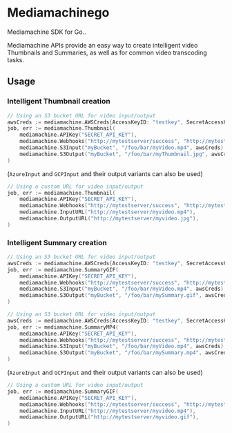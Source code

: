 # Mediamachinego

Mediamachine SDK for Go..

Mediamachine APIs provide an easy way to create intelligent video Thumbnails and Summaries, as well as for common video transcoding tasks.

## Usage

### Intelligent Thumbnail creation
```go
// Using an S3 bucket URL for video input/output
awsCreds := mediamachine.AWSCreds{AccessKeyID: "testkey", SecretAccessKey: "testsecret", Region: "us-east-1"}
job, err := mediamachine.Thumbnail(
    mediamachine.APIKey("SECRET_API_KEY"),
    mediamachine.Webhooks("http://mytestserver/success", "http://mytestserver/failure"),
    mediamachine.S3Input("myBucket", "/foo/bar/myVideo.mp4", awsCreds),
    mediamachine.S3Output("myBucket", "/foo/bar/myThumbnail.jpg", awsCreds),
)
```
(`AzureInput` and `GCPInput` and their output variants can also be used)


```go
// Using a custom URL for video input/output
job, err := mediamachine.Thumbnail(
    mediamachine.APIKey("SECRET_API_KEY"),
    mediamachine.Webhooks("http://mytestserver/success", "http://mytestserver/failure"),
    mediamachine.InputURL("http://mytestserver/myvideo.mp4"),
    mediamachine.OutputURL("http://mytestserver/myvideo.jpg"),
)
```

### Intelligent Summary creation
```go
// Using an S3 bucket URL for video input/output
awsCreds := mediamachine.AWSCreds{AccessKeyID: "testkey", SecretAccessKey: "testsecret", Region: "us-east-1"}
job, err := mediamachine.SummaryGIF(
    mediamachine.APIKey("SECRET_API_KEY"),
    mediamachine.Webhooks("http://mytestserver/success", "http://mytestserver/failure"),
    mediamachine.S3Input("myBucket", "/foo/bar/myVideo.mp4", awsCreds),
    mediamachine.S3Output("myBucket", "/foo/bar/mySummary.gif", awsCreds),
)

// Using an S3 bucket URL for video input/output
awsCreds := mediamachine.AWSCreds{AccessKeyID: "testkey", SecretAccessKey: "testsecret", Region: "us-east-1"}
job, err := mediamachine.SummaryMP4(
    mediamachine.APIKey("SECRET_API_KEY"),
    mediamachine.Webhooks("http://mytestserver/success", "http://mytestserver/failure"),
    mediamachine.S3Input("myBucket", "/foo/bar/myVideo.mp4", awsCreds),
    mediamachine.S3Output("myBucket", "/foo/bar/mySummary.mp4", awsCreds),
)
```
(`AzureInput` and `GCPInput` and their output variants can also be used)


```go
// Using a custom URL for video input/output
job, err := mediamachine.SummaryGIF(
    mediamachine.APIKey("SECRET_API_KEY"),
    mediamachine.Webhooks("http://mytestserver/success", "http://mytestserver/failure"),
    mediamachine.InputURL("http://mytestserver/myvideo.mp4"),
    mediamachine.OutputURL("http://mytestserver/myvideo.gif"),
)
```
